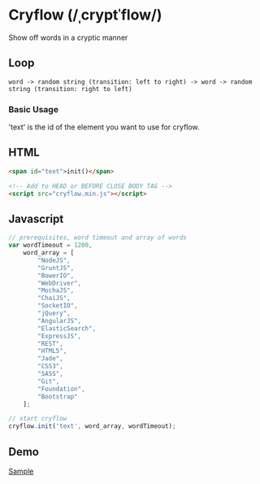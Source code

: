 Cryflow (/ˌcryptˈflow/)
========

Show off words in a cryptic manner

## Loop

`word -> random string (transition: left to right) -> word -> random string (transition: right to left)`

### Basic Usage

'text' is the id of the element you want to use for cryflow.

## HTML

```html
<span id="text">init()</span>
```

```html
<!-- Add to HEAD or BEFORE CLOSE BODY TAG -->
<script src="cryflow.min.js"></script>
```

## Javascript

```javascript
// prerequisites, word timeout and array of words
var wordTimeout = 1200,
    word_array = [
        "NodeJS",
        "GruntJS",
        "BowerIO",
        "WebDriver",
        "MochaJS",
        "ChaiJS",
        "SocketIO",
        "jQuery",
        "AngularJS",
        "ElasticSearch",
        "ExpressJS",
        "REST",
        "HTML5",
        "Jade",
        "CSS3",
        "SASS",
        "Git",
        "Foundation",
        "Bootstrap"
    ];

// start cryflow
cryflow.init('text', word_array, wordTimeout);
```

## Demo

[Sample](http://randell.pancakeapps.com/)

